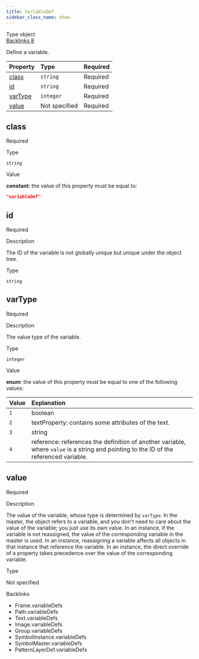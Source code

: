 ```yaml
---
title: VariableDef
sidebar_class_name: show
---
```


<div className="section-badges">

<div class="badge type">
        <span class="label">Type</span>
        <span class="value">object</span>
      </div>

<a href="#backlinks" class="badge backlinks">
          <span class="label">Backlinks</span>
          <span class="value">8</span>
        </a>

</div>

Define a variable.

<div className="property-preview">

<div className="property-table">

| Property            | Type          | Required                                            |
| :------------------ | :------------ | :-------------------------------------------------- |
| [class](#class)     | `string`      | <span className="property-required">Required</span> |
| [id](#id)           | `string`      | <span className="property-required">Required</span> |
| [varType](#vartype) | `integer`     | <span className="property-required">Required</span> |
| [value](#value)     | Not specified | <span className="property-required">Required</span> |

</div>

</div>

<div className="property">

<div className="property-heading">

## class

<span className="property-required">Required</span>

</div>

<div className="property-item">

Type

`string`

</div>

<div className="property-item">

Value

<div className="value-description">

**constant**: the value of this property must be equal to:

```json
"variableDef"
```

</div>

</div>

</div>

<div className="property">

<div className="property-heading">

## id

<span className="property-required">Required</span>

</div>

<div className="property-item">

Description

The ID of the variable is not globally unique but unique under the object tree.

</div>

<div className="property-item">

Type

`string`

</div>

</div>

<div className="property">

<div className="property-heading">

## varType

<span className="property-required">Required</span>

</div>

<div className="property-item">

Description

The value type of the variable.

</div>

<div className="property-item">

Type

`integer`

</div>

<div className="property-item">

Value

<div className="value-description">

**enum**: the value of this property must be equal to one of the following values:

| Value | Explanation                                                                                                                                                                    |
| :---- | :----------------------------------------------------------------------------------------------------------------------------------------------------------------------------- |
| `1`   | <div className="enum-description">boolean</div>                                                                                                                                |
| `2`   | <div className="enum-description">textProperty: contains some attributes of the text.</div>                                                                                    |
| `3`   | <div className="enum-description">string</div>                                                                                                                                 |
| `4`   | <div className="enum-description">reference: references the definition of another variable, where `value` is a string and pointing to the ID of the referenced variable.</div> |

</div>

</div>

</div>

<div className="property">

<div className="property-heading">

## value

<span className="property-required">Required</span>

</div>

<div className="property-item">

Description

The value of the variable, whose type is determined by `varType`.
In the master, the object refers to a variable, and you don't need to care about the value of the variable; you just use its own value.
In an instance, if the variable is not reassigned, the value of the corresponding variable in the master is used.
In an instance, reassigning a variable affects all objects in that instance that reference the variable.
In an instance, the direct override of a property takes precedence over the value of the corresponding variable.

</div>

<div className="property-item">

Type

Not specified

</div>

</div>

<div id="backlinks" className="section-backlinks">

<div className="backlinks-title">Backlinks</div>

<ul className="backlinks-list">

<li className="backlink">
      <Link to='/specs/vectorgraphics/frame#variabledefs'>Frame.variableDefs</Link>
      </li>

<li className="backlink">
      <Link to='/specs/vectorgraphics/path#variabledefs'>Path.variableDefs</Link>
      </li>

<li className="backlink">
      <Link to='/specs/vectorgraphics/text#variabledefs'>Text.variableDefs</Link>
      </li>

<li className="backlink">
      <Link to='/specs/vectorgraphics/image#variabledefs'>Image.variableDefs</Link>
      </li>

<li className="backlink">
      <Link to='/specs/vectorgraphics/group#variabledefs'>Group.variableDefs</Link>
      </li>

<li className="backlink">
      <Link to='/specs/vectorgraphics/symbol-instance#variabledefs'>SymbolInstance.variableDefs</Link>
      </li>

<li className="backlink">
      <Link to='/specs/vectorgraphics/symbol-master#variabledefs'>SymbolMaster.variableDefs</Link>
      </li>

<li className="backlink">
      <Link to='/specs/vectorgraphics/pattern-layer-def#variabledefs'>PatternLayerDef.variableDefs</Link>
      </li>

</ul>

</div>
